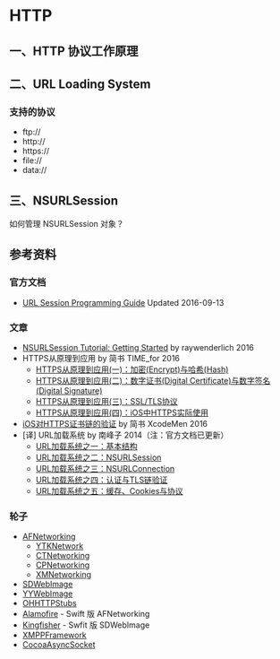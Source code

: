# HTTP

## 一、HTTP 协议工作原理

## 二、URL Loading System

### 支持的协议
- ftp://
- http://
- https://
- file://
- data://

## 三、NSURLSession

如何管理 NSURLSession 对象？

## 参考资料

### 官方文档
- [URL Session Programming Guide](https://developer.apple.com/library/content/documentation/Cocoa/Conceptual/URLLoadingSystem/URLLoadingSystem.html) Updated 2016-09-13

### 文章
- [NSURLSession Tutorial: Getting Started](https://www.raywenderlich.com/110458/nsurlsession-tutorial-getting-started) by raywenderlich 2016
- HTTPS从原理到应用 by 简书 TIME_for 2016
    - [HTTPS从原理到应用(一)：加密(Encrypt)与哈希(Hash)](http://www.jianshu.com/p/2542c95fb023)
    - [HTTPS从原理到应用(二)：数字证书(Digital Certificate)与数字签名(Digital Signature)](http://www.jianshu.com/p/e767a4e9252e)
    - [HTTPS从原理到应用(三)：SSL/TLS协议](http://www.jianshu.com/p/c93612b3abac)
    - [HTTPS从原理到应用(四)：iOS中HTTPS实际使用](http://www.jianshu.com/p/ce2a9bc519f5)
- [iOS对HTTPS证书链的验证](http://www.jianshu.com/p/74830162717e) by 简书 XcodeMen 2016
- [译] URL加载系统 by 南峰子 2014（注：官方文档已更新）
    - [URL加载系统之一：基本结构](http://southpeak.github.io/2014/07/11/url-load-system-1/)
    - [URL加载系统之二：NSURLSession](http://southpeak.github.io/2014/07/11/url-load-system-2/)
    - [URL加载系统之三：NSURLConnection](http://southpeak.github.io/2014/07/15/url-load-system-3/)
    - [URL加载系统之四：认证与TLS链验证](http://southpeak.github.io/2014/07/16/url-load-system-4/)
    - [URL加载系统之五：缓存、Cookies与协议](http://southpeak.github.io/2014/07/16/url-load-system-5/)

### 轮子
- [AFNetworking](https://github.com/AFNetworking/AFNetworking)
    - [YTKNetwork](https://github.com/yuantiku/YTKNetwork)
    - [CTNetworking](https://github.com/casatwy/RTNetworking)
    - [CPNetworking](https://github.com/crespoxiao/CPNetworking)
    - [XMNetworking](https://github.com/kangzubin/XMNetworking)
- [SDWebImage](https://github.com/rs/SDWebImage)
- [YYWebImage](https://github.com/ibireme/YYWebImage)
- [OHHTTPStubs](https://github.com/AliSoftware/OHHTTPStubs)
- [Alamofire](https://github.com/Alamofire/Alamofire) - Swift 版 AFNetworking
- [Kingfisher](https://github.com/onevcat/Kingfisher) - Swfit 版 SDWebImage
- [XMPPFramework](https://github.com/robbiehanson/XMPPFramework)
- [CocoaAsyncSocket](https://github.com/robbiehanson/CocoaAsyncSocket)
